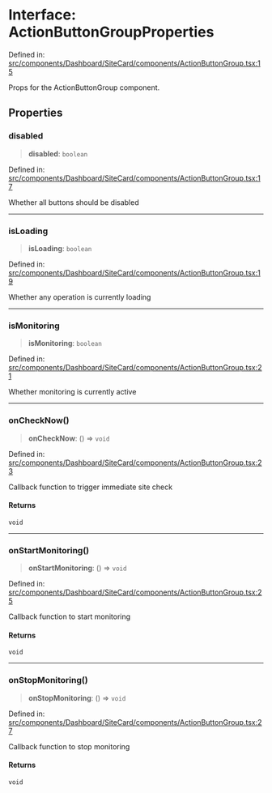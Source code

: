 # Interface: ActionButtonGroupProperties

Defined in: [src/components/Dashboard/SiteCard/components/ActionButtonGroup.tsx:15](https://github.com/Nick2bad4u/Uptime-Watcher/blob/dca5483e793478722cd3e6e125cafcec5fc771f0/src/components/Dashboard/SiteCard/components/ActionButtonGroup.tsx#L15)

Props for the ActionButtonGroup component.

## Properties

### disabled

> **disabled**: `boolean`

Defined in: [src/components/Dashboard/SiteCard/components/ActionButtonGroup.tsx:17](https://github.com/Nick2bad4u/Uptime-Watcher/blob/dca5483e793478722cd3e6e125cafcec5fc771f0/src/components/Dashboard/SiteCard/components/ActionButtonGroup.tsx#L17)

Whether all buttons should be disabled

***

### isLoading

> **isLoading**: `boolean`

Defined in: [src/components/Dashboard/SiteCard/components/ActionButtonGroup.tsx:19](https://github.com/Nick2bad4u/Uptime-Watcher/blob/dca5483e793478722cd3e6e125cafcec5fc771f0/src/components/Dashboard/SiteCard/components/ActionButtonGroup.tsx#L19)

Whether any operation is currently loading

***

### isMonitoring

> **isMonitoring**: `boolean`

Defined in: [src/components/Dashboard/SiteCard/components/ActionButtonGroup.tsx:21](https://github.com/Nick2bad4u/Uptime-Watcher/blob/dca5483e793478722cd3e6e125cafcec5fc771f0/src/components/Dashboard/SiteCard/components/ActionButtonGroup.tsx#L21)

Whether monitoring is currently active

***

### onCheckNow()

> **onCheckNow**: () => `void`

Defined in: [src/components/Dashboard/SiteCard/components/ActionButtonGroup.tsx:23](https://github.com/Nick2bad4u/Uptime-Watcher/blob/dca5483e793478722cd3e6e125cafcec5fc771f0/src/components/Dashboard/SiteCard/components/ActionButtonGroup.tsx#L23)

Callback function to trigger immediate site check

#### Returns

`void`

***

### onStartMonitoring()

> **onStartMonitoring**: () => `void`

Defined in: [src/components/Dashboard/SiteCard/components/ActionButtonGroup.tsx:25](https://github.com/Nick2bad4u/Uptime-Watcher/blob/dca5483e793478722cd3e6e125cafcec5fc771f0/src/components/Dashboard/SiteCard/components/ActionButtonGroup.tsx#L25)

Callback function to start monitoring

#### Returns

`void`

***

### onStopMonitoring()

> **onStopMonitoring**: () => `void`

Defined in: [src/components/Dashboard/SiteCard/components/ActionButtonGroup.tsx:27](https://github.com/Nick2bad4u/Uptime-Watcher/blob/dca5483e793478722cd3e6e125cafcec5fc771f0/src/components/Dashboard/SiteCard/components/ActionButtonGroup.tsx#L27)

Callback function to stop monitoring

#### Returns

`void`
